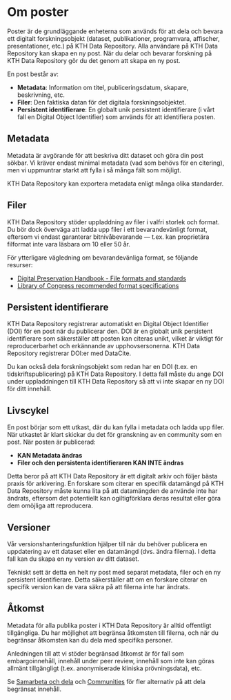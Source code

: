 # Om poster

Poster är de grundläggande enheterna som används för att dela och bevara ett digitalt forskningsobjekt (dataset, publikationer, programvara, affischer, presentationer, etc.) på KTH Data Repository. Alla användare på KTH Data Repository kan skapa en ny post. När du delar och bevarar forskning på KTH Data Repository gör du det genom att skapa en ny post.

En post består av:

- **Metadata**: Information om titel, publiceringsdatum, skapare, beskrivning, etc.
- **Filer**: Den faktiska datan för det digitala forskningsobjektet.
- **Persistent identifierare**: En globalt unik persistent identifierare (i vårt fall en Digital Object Identifier) som används för att identifiera posten.

## Metadata

Metadata är avgörande för att beskriva ditt dataset och göra din post sökbar. Vi kräver endast minimal metadata (vad som behövs för en citering), men vi uppmuntrar starkt att fylla i så många fält som möjligt.

KTH Data Repository kan exportera metadata enligt många olika standarder.

## Filer

KTH Data Repository stöder uppladdning av filer i valfri storlek och format. Du bör dock överväga att ladda upp filer i ett bevarandevänligt format, eftersom vi endast garanterar bitnivåbevarande — t.ex. kan proprietära filformat inte vara läsbara om 10 eller 50 år.

För ytterligare vägledning om bevarandevänliga format, se följande resurser:

- [Digital Preservation Handbook - File formats and standards](https://www.dpconline.org/handbook)
- [Library of Congress recommended format specifications](https://www.loc.gov/preservation/resources/rfs/)

## Persistent identifierare

KTH Data Repository registrerar automatiskt en Digital Object Identifier (DOI) för en post när du publicerar den. DOI är en globalt unik persistent identifierare som säkerställer att posten kan citeras unikt, vilket är viktigt för reproducerbarhet och erkännande av upphovsersonerna. KTH Data Repository registrerar DOI:er med DataCite.

Du kan också dela forskningsobjekt som redan har en DOI (t.ex. en tidskriftspublicering) på KTH Data Repository. I detta fall måste du ange DOI under uppladdningen till KTH Data Repository så att vi inte skapar en ny DOI för ditt innehåll.

## Livscykel

En post börjar som ett utkast, där du kan fylla i metadata och ladda upp filer. När utkastet är klart skickar du det för granskning av en community som en post. När posten är publicerad:

- **KAN Metadata ändras**
- **Filer och den persistenta identifieraren KAN INTE ändras**

Detta beror på att KTH Data Repository är ett digitalt arkiv och följer bästa praxis för arkivering. En forskare som citerar en specifik datamängd på KTH Data Repository måste kunna lita på att datamängden de använde inte har ändrats, eftersom det potentiellt kan ogiltigförklara deras resultat eller göra dem omöjliga att reproducera.

## Versioner

Vår versionshanteringsfunktion hjälper till när du behöver publicera en uppdatering av ett dataset eller en datamängd (dvs. ändra filerna). I detta fall kan du skapa en ny version av ditt dataset.

Tekniskt sett är detta en helt ny post med separat metadata, filer och en ny persistent identifierare. Detta säkerställer att om en forskare citerar en specifik version kan de vara säkra på att filerna inte har ändrats.

## Åtkomst

Metadata för alla publika poster i KTH Data Repository är alltid offentligt tillgängliga. Du har möjlighet att begränsa åtkomsten till filerna, och när du begränsar åtkomsten kan du dela med specifika personer.

Anledningen till att vi stöder begränsad åtkomst är för fall som embargoinnehåll, innehåll under peer review, innehåll som inte kan göras allmänt tillgängligt (t.ex. anonymiserade kliniska prövningsdata), etc.

Se [Samarbeta och dela](../share/about_share.md) och [Communities](../communities/about_communities.md) för fler alternativ på att dela begränsat innehåll.
